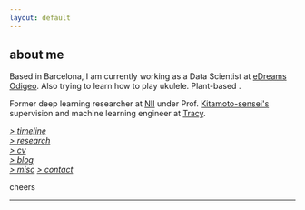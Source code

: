 ```yaml
---
layout: default
---
```


## about me

Based in Barcelona, I am currently working as a Data Scientist at [eDreams Odigeo](https://www.edreamsodigeo.com/). 
Also trying to learn how to play ukulele. Plant-based <i class="fa fa-leaf" aria-hidden="true"></i>.

Former deep learning researcher at [NII](www.nii.ac.jp/en/) under Prof. [Kitamoto-sensei's](http://www.nii.ac.jp/en/faculty/digital_content/kitamoto_asanobu/) supervision and machine learning engineer at [Tracy](https://www.linkedin.com/company/tracy). 

[*> timeline*](timeline.md) <br/>
[*> research*](research.md) <br/>
[*> cv*](cv.md) <br/>
[*> blog*](https://medium.com/@lucasrg) <br/>
[*> misc*](misc.md)
[*> contact*](contact.md)

cheers <i class="fa fa-hand-peace-o" aria-hidden="true"></i>

<hr>
<a href="http://linkedin.com/in/lucasrodes"><i class='fa fa-linkedin'></i></a>
&nbsp;
<a href="http://twitter.com/lucasrodesg"><i class='fa fa-twitter'></i></a>
&nbsp;
<a href="http://github.com/lucasrodes"><i class='fa fa-github'></i></a>
&nbsp;
<a href="https://scholar.google.es/citations?user=5KPcE6QAAAAJ&hl=en"><i class='fa fa-google'></i></a>
